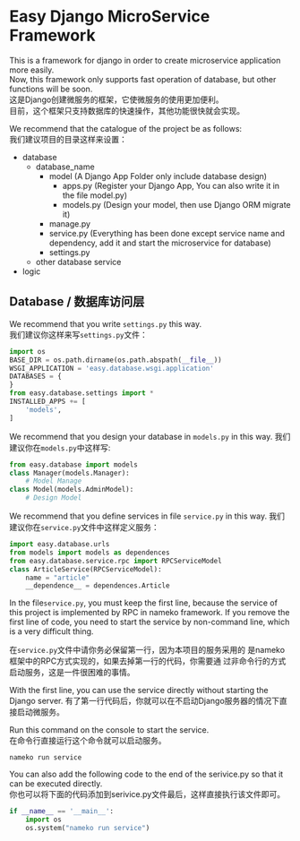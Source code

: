 # Easy Django MicroService Framework
This is a framework for django in order to create microservice 
application more easily.  
Now, this framework only supports fast operation of database, 
but other functions will be soon.  
这是Django创建微服务的框架，它使微服务的使用更加便利。  
目前，这个框架只支持数据库的快速操作，其他功能很快就会实现。  
  

We recommend that the catalogue of the project be as follows:  
我们建议项目的目录这样来设置：
- database
    - database_name
        - model (A Django App Folder only include database design)
            - apps.py (Register your Django App, You can also write it in the file model.py)
            - models.py (Design your model, then use Django ORM migrate it)
        - manage.py
        - service.py (Everything has been done except service name and dependency, add it and start the microservice for database)
        - settings.py
    - other database service
- logic

## Database / 数据库访问层
We recommend that you write `settings.py` this way.  
我们建议你这样来写`settings.py`文件：

```python
import os
BASE_DIR = os.path.dirname(os.path.abspath(__file__))
WSGI_APPLICATION = 'easy.database.wsgi.application'
DATABASES = {
}
from easy.database.settings import *
INSTALLED_APPS += [
    'models',
]
```
We recommend that you design your database in `models.py` in this way.
我们建议你在`models.py`中这样写:

```python
from easy.database import models
class Manager(models.Manager):
    # Model Manage
class Model(models.AdminModel):
    # Design Model
```
We recommend that you define services in file `service.py` in this way.
我们建议你在`service.py`文件中这样定义服务：
```python
import easy.database.urls
from models import models as dependences
from easy.database.service.rpc import RPCServiceModel
class ArticleService(RPCServiceModel):
    name = "article"
    __dependence__ = dependences.Article
```
In the file`service.py`, you must keep the first line, 
because the service of this project is implemented by RPC 
in nameko framework. If you remove the first line of code, 
you need to start the service by non-command line, 
which is a very difficult thing.  

在`service.py`文件中请你务必保留第一行，因为本项目的服务采用的
是nameko框架中的RPC方式实现的，如果去掉第一行的代码，你需要通
过非命令行的方式启动服务，这是一件很困难的事情。  

With the first line, you can use the service directly without 
starting the Django server.
有了第一行代码后，你就可以在不启动Django服务器的情况下直接启动微服务。  

Run this command on the console to start the service.  
在命令行直接运行这个命令就可以启动服务。
```
nameko run service
```
You can also add the following code to the end of the serivice.py 
so that it can be executed directly.  
你也可以将下面的代码添加到serivice.py文件最后，这样直接执行该文件即可。
```python
if __name__ == '__main__':
    import os
    os.system("nameko run service")
```

